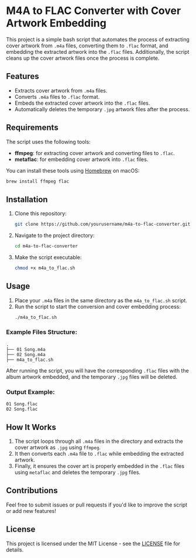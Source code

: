 # M4A to FLAC Converter with Cover Artwork Embedding

This project is a simple bash script that automates the process of extracting cover artwork from `.m4a` files, converting them to `.flac` format, and embedding the extracted artwork into the `.flac` files. Additionally, the script cleans up the cover artwork files once the process is complete.

## Features
- Extracts cover artwork from `.m4a` files.
- Converts `.m4a` files to `.flac` format.
- Embeds the extracted cover artwork into the `.flac` files.
- Automatically deletes the temporary `.jpg` artwork files after the process.

## Requirements
The script uses the following tools:
- **ffmpeg**: for extracting cover artwork and converting files to `.flac`.
- **metaflac**: for embedding cover artwork into `.flac` files.

You can install these tools using [Homebrew](https://brew.sh/) on macOS:

```bash
brew install ffmpeg flac
```

## Installation
1. Clone this repository:
   ```bash
   git clone https://github.com/yourusername/m4a-to-flac-converter.git
   ```

2. Navigate to the project directory:
   ```bash
   cd m4a-to-flac-converter
   ```

3. Make the script executable:
   ```bash
   chmod +x m4a_to_flac.sh
   ```

## Usage

1. Place your `.m4a` files in the same directory as the `m4a_to_flac.sh` script.
2. Run the script to start the conversion and cover embedding process:
   ```bash
   ./m4a_to_flac.sh
   ```

### Example Files Structure:
```
.
├── 01 Song.m4a
├── 02 Song.m4a
├── m4a_to_flac.sh
```

After running the script, you will have the corresponding `.flac` files with the album artwork embedded, and the temporary `.jpg` files will be deleted.

### Output Example:
```
01 Song.flac
02 Song.flac
```

## How It Works
1. The script loops through all `.m4a` files in the directory and extracts the cover artwork as `.jpg` using `ffmpeg`.
2. It then converts each `.m4a` file to `.flac` while embedding the extracted artwork.
3. Finally, it ensures the cover art is properly embedded in the `.flac` files using `metaflac` and deletes the temporary `.jpg` files.

## Contributions
Feel free to submit issues or pull requests if you'd like to improve the script or add new features!

## License
This project is licensed under the MIT License - see the [LICENSE](LICENSE) file for details.
```
